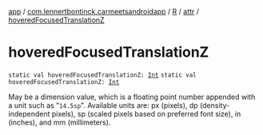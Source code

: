 [app](../../../index.md) / [com.lennertbontinck.carmeetsandroidapp](../../index.md) / [R](../index.md) / [attr](index.md) / [hoveredFocusedTranslationZ](./hovered-focused-translation-z.md)

# hoveredFocusedTranslationZ

`static val hoveredFocusedTranslationZ: `[`Int`](https://kotlinlang.org/api/latest/jvm/stdlib/kotlin/-int/index.html)
`static val hoveredFocusedTranslationZ: `[`Int`](https://kotlinlang.org/api/latest/jvm/stdlib/kotlin/-int/index.html)

May be a dimension value, which is a floating point number appended with a unit such as "`14.5sp`". Available units are: px (pixels), dp (density-independent pixels), sp (scaled pixels based on preferred font size), in (inches), and mm (millimeters).

